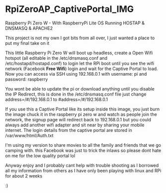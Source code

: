 # RpiZeroAP_CaptivePortal_IMG
Raspberry Pi Zero W - With RaspberryPi Lite OS Running HOSTAP &amp; DNSMASQ &amp; APACHE2

This project is not my own I got bits from all over, I just wanted a place to put my final take on it

This little Raspberry Pi Zero W will boot up headless, create a Open Wifi hotspot (all editable in the /etc/dnsmasq.conf and /etc/hostapd/hostapd.conf)
to login let the RPi boot until you see the wifi network (Facebook **Free Wifi**) login and wait for the Captive Portal to load. Now you can access via SSH using 192.168.0.1
with username: pi and password: raspberry

You wont be able to update the pi or download anything until you disable the IP Redirect, this is done in the /etc/dnsmasq.conf file just change address=/#/192.168.0.1
 to #address=/#/192.168.0.1
 
 If you use this a Captive Portal like its setup inside this image, you just burn the image chuck it in the raspberry pi zero w and watch as people join the network, the signup page
 will redirect back to 192.168.0.1 but you could always add another wifi adapter and sit near by sharing your mobile internet.
 The login details from the captive portal are stored in /var/www/html/Auth.txt
 
 I'm using my version to share movies to all the family and friends that we go camping with. this Facebook was just to trick the inlaws so please dont hate on me for the low quality 
 portal lol
 
 Anyway enjoy and I probably cant help with trouble shooting as I borrowed all my information from others as I have only been playing with linux and RPi for about 2 weeks
 
 :)
 

